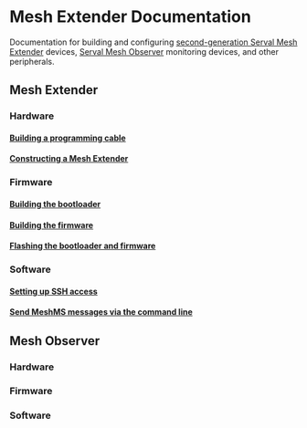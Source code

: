 # Mesh Extender Documentation
Documentation for building and configuring [second-generation Serval Mesh Extender](http://developer.servalproject.org/dokuwiki/doku.php?id=content:meshextender:2ng) devices, [Serval Mesh Observer](http://developer.servalproject.org/dokuwiki/doku.php?id=content:meshobserver:main_page) monitoring devices, and other peripherals.

## Mesh Extender
### Hardware  
#### [Building a programming cable](hardware/programming-cable.md)
#### [Constructing a Mesh Extender](hardware/mesh-extender-build-process.md)  

### Firmware  
#### [Building the bootloader](firmware/mesh-extender-bootloader-build.md)  
#### [Building the firmware](firmware/mesh-extender-firmware-build.md)  
#### [Flashing the bootloader and firmware](firmware/mesh-extender-flash-process.md)  

### Software
#### [Setting up SSH access](software/ssh.md)
#### [Send MeshMS messages via the command line](software/send-meshms-manually.md)

## Mesh Observer
### Hardware


### Firmware


### Software

